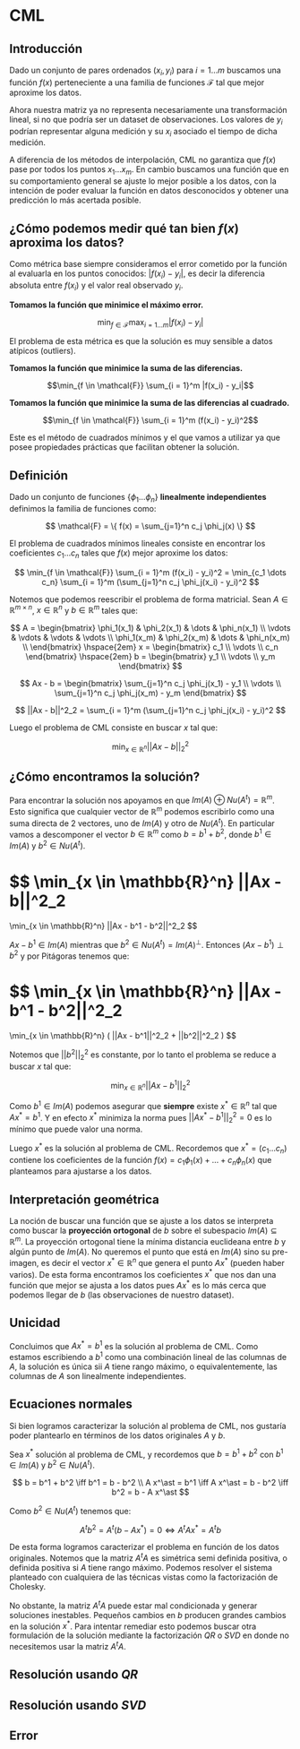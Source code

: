 # CML

## Introducción

Dado un conjunto de pares ordenados $(x_i, y_i)$ para $i = 1 \dots m$ buscamos una función $f(x)$ perteneciente a una familia de funciones $\mathcal{F}$ tal que mejor aproxime los datos.

Ahora nuestra matriz ya no representa necesariamente una transformación lineal, si no que podría ser un dataset de observaciones. Los valores de $y_i$ podrían representar alguna medición y su $x_i$ asociado el tiempo de dicha medición.

A diferencia de los métodos de interpolación, CML no garantiza que $f(x)$ pase por todos los puntos $x_1 \dots x_m$. En cambio buscamos una función que en su comportamiento general se ajuste lo mejor posible a los datos, con la intención de poder evaluar la función en datos desconocidos y obtener una predicción lo más acertada posible.

## ¿Cómo podemos medir qué tan bien $f(x)$ aproxima los datos?

Como métrica base siempre consideramos el error cometido por la función al evaluarla en los puntos conocidos: $|f(x_i) - y_i|$, es decir la diferencia absoluta entre $f(x_i)$ y el valor real observado $y_i$.

**Tomamos la función que minimice el máximo error.**

$$\min_{f \in \mathcal{F}} \max_{i = 1 \dots m} |f(x_i) - y_i|$$

El problema de esta métrica es que la solución es muy sensible a datos atípicos (outliers).

**Tomamos la función que minimice la suma de las diferencias.**

$$\min_{f \in \mathcal{F}} \sum_{i = 1}^m |f(x_i) - y_i|$$

**Tomamos la función que minimice la suma de las diferencias al cuadrado.**

$$\min_{f \in \mathcal{F}} \sum_{i = 1}^m (f(x_i) - y_i)^2$$

Este es el método de cuadrados mínimos y el que vamos a utilizar ya que posee propiedades prácticas que facilitan obtener la solución.

## Definición

Dado un conjunto de funciones $\{ \phi_1 \dots \phi_n \}$ **linealmente independientes** definimos la familia de funciones como:

$$
\mathcal{F} = \{ f(x) = \sum_{j=1}^n c_j \phi_j(x) \}
$$

El problema de cuadrados mínimos lineales consiste en encontrar los coeficientes $c_1 \dots c_n$ tales que $f(x)$ mejor aproxime los datos:

$$
\min_{f \in \mathcal{F}} \sum_{i = 1}^m (f(x_i) - y_i)^2
= \min_{c_1 \dots c_n} \sum_{i = 1}^m (\sum_{j=1}^n c_j \phi_j(x_i) - y_i)^2
$$

Notemos que podemos reescribir el problema de forma matricial. Sean $A \in \mathbb{R}^{m \times n}$, $x \in \mathbb{R}^n$ y $b \in \mathbb{R}^m$ tales que:

$$
A = \begin{bmatrix}
\phi_1(x_1) & \phi_2(x_1) & \dots & \phi_n(x_1) \\
\vdots & \vdots & \vdots & \vdots \\
\phi_1(x_m) & \phi_2(x_m) & \dots & \phi_n(x_m) \\
\end{bmatrix}
\hspace{2em}
x = \begin{bmatrix}
c_1 \\
\vdots \\
c_n
\end{bmatrix}
\hspace{2em}
b = \begin{bmatrix}
y_1 \\
\vdots \\
y_m
\end{bmatrix}
$$

$$
Ax - b = \begin{bmatrix}
\sum_{j=1}^n c_j \phi_j(x_1) - y_1 \\
\vdots \\
\sum_{j=1}^n c_j \phi_j(x_m) - y_m
\end{bmatrix}
$$

$$
||Ax - b||^2_2 = \sum_{i = 1}^m (\sum_{j=1}^n c_j \phi_j(x_i) - y_i)^2
$$

Luego el problema de CML consiste en buscar $x$ tal que:

$$
\min_{x \in \mathbb{R}^n} ||Ax - b||^2_2
$$

## ¿Cómo encontramos la solución?

Para encontrar la solución nos apoyamos en que $Im(A) \oplus Nu(A^t) = \mathbb{R}^m$. Esto significa que cualquier vector de $\mathbb{R}^m$ podemos escribirlo como una suma directa de 2 vectores, uno de $Im(A)$ y otro de $Nu(A^t)$. En particular vamos a descomponer el vector $b \in \mathbb{R}^m$ como $b = b^1 + b^2$, donde $b^1 \in Im(A)$ y $b^2 \in Nu(A^t)$.

$$
\min_{x \in \mathbb{R}^n} ||Ax - b||^2_2
=
\min_{x \in \mathbb{R}^n} ||Ax - b^1 - b^2||^2_2
$$

$Ax - b^1 \in Im(A)$ mientras que $b^2 \in Nu(A^t) = Im(A)^\perp$. Entonces $(Ax - b^1) \perp b^2$ y por Pitágoras tenemos que:

$$
\min_{x \in \mathbb{R}^n} ||Ax - b^1 - b^2||^2_2
=
\min_{x \in \mathbb{R}^n} ( ||Ax - b^1||^2_2 + ||b^2||^2_2 )
$$

Notemos que $||b^2||^2_2$ es constante, por lo tanto el problema se reduce a buscar $x$ tal que:

$$
\min_{x \in \mathbb{R}^n} ||Ax - b^1||^2_2
$$

Como $b^1 \in Im(A)$ podemos asegurar que **siempre** existe $x^\ast \in \mathbb{R}^n$ tal que $Ax^\ast = b^1$. Y en efecto $x^\ast$ minimiza la norma pues $||Ax^\ast - b^1||^2_2 = 0$ es lo mínimo que puede valor una norma.

Luego $x^\ast$ es la solución al problema de CML. Recordemos que $x^\ast = (c_1 \dots c_n)$ contiene los coeficientes de la función $f(x) = c_1 \phi_1(x) + \dots + c_n \phi_n(x)$ que planteamos para ajustarse a los datos.

## Interpretación geométrica

La noción de buscar una función que se ajuste a los datos se interpreta como buscar la **proyección ortogonal** de $b$ sobre el subespacio $Im(A) \subseteq \mathbb{R}^m$. La proyección ortogonal tiene la mínima distancia euclideana entre $b$ y algún punto de $Im(A)$. No queremos el punto que está en $Im(A)$ sino su pre-imagen, es decir el vector $x^\ast \in \mathbb{R}^n$ que genera el punto $A x^\ast$ (pueden haber varios). De esta forma encontramos los coeficientes $x^\ast$ que nos dan una función que mejor se ajusta a los datos pues $A x^\ast$ es lo más cerca que podemos llegar de $b$ (las observaciones de nuestro dataset).

## Unicidad

Concluimos que $Ax^\ast = b^1$ es la solución al problema de CML. Como estamos escribiendo a $b^1$ como una combinación lineal de las columnas de $A$, la solución es única sii $A$ tiene rango máximo, o equivalentemente, las columnas de $A$ son linealmente independientes.

## Ecuaciones normales

Si bien logramos caracterizar la solución al problema de CML, nos gustaría poder plantearlo en términos de los datos originales $A$ y $b$.

Sea $x^\ast$ solución al problema de CML, y recordemos que $b = b^1 + b^2$ con $b^1 \in Im(A)$ y $b^2 \in Nu(A^t)$.

$$
b = b^1 + b^2 \iff b^1 = b - b^2 \\
A x^\ast = b^1 \iff A x^\ast = b - b^2 \iff b^2 = b - A x^\ast
$$

Como $b^2 \in Nu(A^t)$ tenemos que:

$$
A^t b^2 = A^t (b - A x^\ast) = 0 \iff A^t A x^\ast = A^t b
$$

De esta forma logramos caracterizar el problema en función de los datos originales. Notemos que la matriz $A^t A$ es simétrica semi definida positiva, o definida positiva si $A$ tiene rango máximo. Podemos resolver el sistema planteado con cualquiera de las técnicas vistas como la factorización de Cholesky.

No obstante, la matriz $A^t A$ puede estar mal condicionada y generar soluciones inestables. Pequeños cambios en $b$ producen grandes cambios en la solución $x^\ast$. Para intentar remediar esto podemos buscar otra formulación de la solución mediante la factorización $QR$ o $SVD$ en donde no necesitemos usar la matriz $A^t A$.

## Resolución usando $QR$

## Resolución usando $SVD$

## Error
